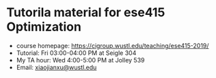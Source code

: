 # Tutorila material for ese415 Optimization
* course homepage:  https://cigroup.wustl.edu/teaching/ese415-2019/
* Tutorial: Fri 03:00-04:00 PM at Seigle 304
* My TA hour: Wed 4:00-5:00 PM at Jolley 539
* Email: xiaojianxu@wustl.edu

